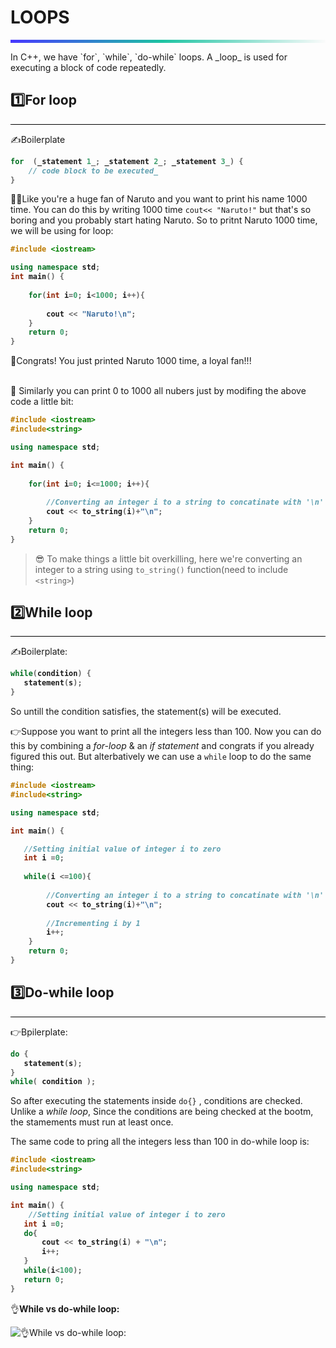 # LOOPS
<hr style="height: 5px; border: none; background: rgb(71,55,255); background: linear-gradient(90deg, rgba(71,55,255,1) 0%, rgba(29,195,162,1) 48%, rgba(251,251,251,1) 100%);">
In C++, we have `for`, `while`, `do-while` loops. A _loop_ is used for executing a block of code repeatedly.

## 1️⃣For loop
<hr style="height:1px; background: black; border: none;">

✍Boilerplate
<b>

```c++
for  (_statement 1_; _statement 2_; _statement 3_) {  
    // code block to be executed_  
}
```
</b>

🐱‍👤Like you're a huge fan of Naruto and you want to print his name 1000 time. You can do this by writing 1000 time `cout<< "Naruto!"` but that's so boring and you probably start hating Naruto. So to pritnt Naruto 1000 time, we will be using for loop:

<b>

```c++
#include <iostream>

using namespace std;
int main() {
    
    for(int i=0; i<1000; i++){
    
        cout << "Naruto!\n";
    }
    return 0;
}
```
</b>

🎉Congrats! You just printed Naruto 1000 time, a loyal fan!!!
<br><br>

🔢 Similarly you can print 0 to 1000 all nubers just by modifing the above code a little bit:
<b>

```c++
#include <iostream>
#include<string>

using namespace std;

int main() {
    
    for(int i=0; i<=1000; i++){
    
        //Converting an integer i to a string to concatinate with '\n'
        cout << to_string(i)+"\n";
    }
    return 0;
}
```
</b>

>😎 To make things a little bit overkilling, here we're converting an integer to a string using `to_string()` function(need to include `<string>`)


## 2️⃣While loop
<hr style="height:1px; background: black; border: none;">

✍Boilerplate:
<b>

```c++
while(condition) {
   statement(s);
}
```
</b>

So untill the condition satisfies, the statement(s) will be executed.  
  
👉Suppose you want to print all the integers less than 100. Now you can do this by combining a _for-loop_ & an _if statement_ and congrats if you already figured this out. But alterbatively we can use a `while` loop to do the same thing:

<b>

```c++
#include <iostream>
#include<string>

using namespace std;

int main() {

   //Setting initial value of integer i to zero
   int i =0;
   
   while(i <=100){
   
        //Converting an integer i to a string to concatinate with '\n'
        cout << to_string(i)+"\n";
        
        //Incrementing i by 1
        i++;
    }
    return 0;
}
```
</b>

## 3️⃣Do-while loop
<hr style="height:1px; background: black; border: none;">

👉Bpilerplate:
<b>

```c++
do {
   statement(s);
}
while( condition );
```
</b>


So after executing the statements inside  `do{}`  , conditions are checked. Unlike a  _while loop_, Since the conditions are being checked at the bootm, the stamements must run at least once.

  
The same code to pring all the integers less than 100 in do-while loop is:

<b>

```c++
#include <iostream>
#include<string>

using namespace std;

int main() {
    //Setting initial value of integer i to zero
   int i =0;
   do{
       cout << to_string(i) + "\n";
       i++;
   }
   while(i<100);
   return 0;
}
```
</b>


👌**While vs do-while loop:**

![👌**While vs do-while loop:**](https://preview.redd.it/6wksqjmmyw321.jpg?auto=webp&s=aceebdeb23af98598c2508b42f77debbcd36cf4b)

